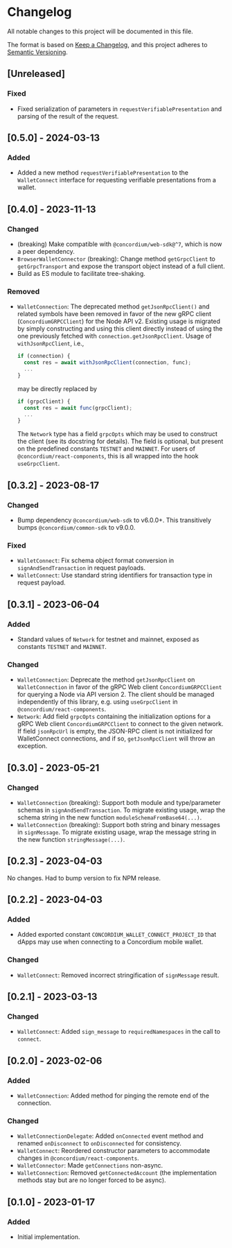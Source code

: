 # Changelog

All notable changes to this project will be documented in this file.

The format is based on [Keep a Changelog](https://keepachangelog.com/en/1.0.0/),
and this project adheres to [Semantic Versioning](https://semver.org/spec/v2.0.0.html).

## [Unreleased]

### Fixed

-   Fixed serialization of parameters in `requestVerifiablePresentation` and parsing of the result of the request.


## [0.5.0] - 2024-03-13

### Added

-   Added a new method `requestVerifiablePresentation` to the `WalletConnect` interface for requesting verifiable presentations from a wallet.

## [0.4.0] - 2023-11-13

### Changed

-   (breaking) Make compatible with `@concordium/web-sdk@^7`, which is now a peer dependency.
-   `BrowserWalletConnector` (breaking): Change method `getGrpcClient` to `getGrpcTransport`
    and expose the transport object instead of a full client.
-   Build as ES module to facilitate tree-shaking.

### Removed

-   `WalletConnection`: The deprecated method `getJsonRpcClient()` and related symbols have been removed
    in favor of the new gRPC client (`ConcordiumGRPCClient`) for the Node API v2.
    Existing usage is migrated by simply constructing and using this client directly
    instead of using the one previously fetched with `connection.getJsonRpcClient`.
    Usage of `withJsonRpcClient`, i.e.,
    ```typescript
    if (connection) {
      const res = await withJsonRpcClient(connection, func);
      ...
    }
    ```
    may be directly replaced by
    ```typescript
    if (grpcClient) {
      const res = await func(grpcClient);
      ...
    }
    ```
    The `Network` type has a field `grpcOpts` which may be used to construct the client (see its docstring for details).
    The field is optional, but present on the predefined constants `TESTNET` and `MAINNET`.
    For users of `@concordium/react-components`, this is all wrapped into the hook `useGrpcClient`.

## [0.3.2] - 2023-08-17

### Changed

-   Bump dependency `@concordium/web-sdk` to v6.0.0+. This transitively bumps `@concordium/common-sdk` to v9.0.0.

### Fixed

-   `WalletConnect`: Fix schema object format conversion in `signAndSendTransaction` in request payloads.
-   `WalletConnect`: Use standard string identifiers for transaction type in request payload.

## [0.3.1] - 2023-06-04

### Added

-   Standard values of `Network` for testnet and mainnet, exposed as constants `TESTNET` and `MAINNET`.

### Changed

-   `WalletConnection`: Deprecate the method `getJsonRpcClient` on `WalletConnection`
    in favor of the gRPC Web client `ConcordiumGRPCClient` for querying a Node via API version 2.
    The client should be managed independently of this library, e.g. using `useGrpcClient` in `@concordium/react-components`.
-   `Network`: Add field `grpcOpts` containing the initialization options for a gRPC Web client `ConcordiumGRPCClient`
    to connect to the given network.
    If field `jsonRpcUrl` is empty, the JSON-RPC client is not initialized for WalletConnect connections,
    and if so, `getJsonRpcClient` will throw an exception.

## [0.3.0] - 2023-05-21

### Changed

-   `WalletConnection` (breaking): Support both module and type/parameter schemas in `signAndSendTransaction`.
    To migrate existing usage, wrap the schema string in the new function `moduleSchemaFromBase64(...)`.
-   `WalletConnection` (breaking): Support both string and binary messages in `signMessage`.
    To migrate existing usage, wrap the message string in the new function `stringMessage(...)`.

## [0.2.3] - 2023-04-03

No changes. Had to bump version to fix NPM release.

## [0.2.2] - 2023-04-03

### Added

-   Added exported constant `CONCORDIUM_WALLET_CONNECT_PROJECT_ID` that dApps may use when connecting to a Concordium mobile wallet.

### Changed

-   `WalletConnect`: Removed incorrect stringification of `signMessage` result.

## [0.2.1] - 2023-03-13

### Changed

-   `WalletConnect`: Added `sign_message` to `requiredNamespaces` in the call to `connect`.

## [0.2.0] - 2023-02-06

### Added

-   `WalletConnection`: Added method for pinging the remote end of the connection.

### Changed

-   `WalletConnectionDelegate`: Added `onConnected` event method and renamed `onDisconnect` to `onDisconnected`
    for consistency.
-   `WalletConnect`: Reordered constructor parameters to accommodate changes in `@concordium/react-components`.
-   `WalletConnector`: Made `getConnections` non-async.
-   `WalletConnection`: Removed `getConnectedAccount` (the implementation methods stay but are no longer forced to be async).

## [0.1.0] - 2023-01-17

### Added

-   Initial implementation.
